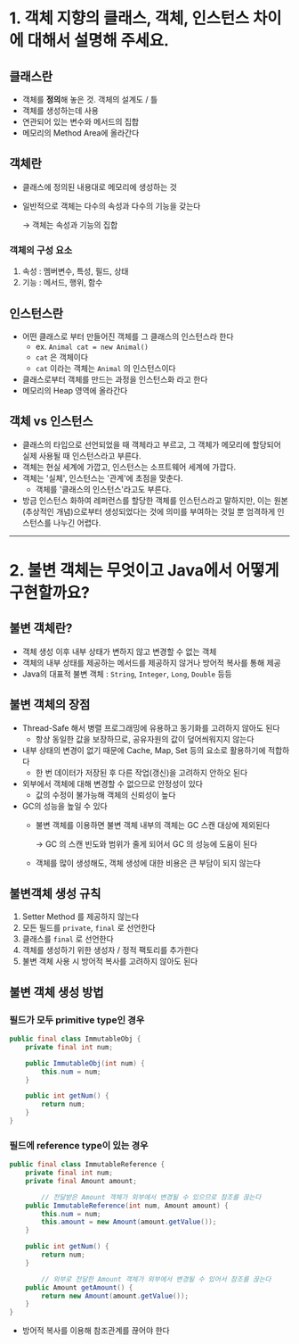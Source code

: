 # 1. 객체 지향의 클래스, 객체, 인스턴스 차이에 대해서 설명해 주세요.

## 클래스란

- 객체를 **정의**해 놓은 것. 객체의 설계도 / 틀
- 객체를 생성하는데 사용
- 연관되어 있는 변수와 메서드의 집합
- 메모리의 Method Area에 올라간다

## 객체란

- 클래스에 정의된 내용대로 메모리에 생성하는 것
- 일반적으로 객체는 다수의 속성과 다수의 기능을 갖는다
    
    → 객체는 속성과 기능의 집합
    

### 객체의 구성 요소

1. 속성 : 멤버변수, 특성, 필드, 상태
2. 기능 : 메서드, 행위, 함수

## 인스턴스란

- 어떤 클래스로 부터 만들어진 객체를 그 클래스의 인스턴스라 한다
    - ex. `Animal cat = new Animal()`
    - `cat` 은 객체이다
    - `cat` 이라는 객체는 `Animal` 의 인스턴스이다
- 클래스로부터 객체를 만드는 과정을 인스턴스화 라고 한다
- 메모리의 Heap 영역에 올라간다

## 객체 vs 인스턴스

- 클래스의 타입으로 선언되었을 때 객체라고 부르고, 그 객체가 메모리에 할당되어 실제 사용될 때 인스턴스라고 부른다.
- 객체는 현실 세계에 가깝고, 인스턴스는 소프트웨어 세계에 가깝다.
- 객체는 '실체', 인스턴스는 '관계'에 초점을 맞춘다.
    - 객체를 '클래스의 인스턴스'라고도 부른다.
- 방금 인스턴스 화하여 레퍼런스를 할당한 객체를 인스턴스라고 말하지만, 이는 원본(추상적인 개념)으로부터 생성되었다는 것에 의미를 부여하는 것일 뿐 엄격하게 인스턴스를 나누긴 어렵다.

***

# 2. 불변 객체는 무엇이고 Java에서 어떻게 구현할까요?

## 불변 객체란?

- 객체 생성 이후 내부 상태가 변하지 않고 변경할 수 없는 객체
- 객체의 내부 상태를 제공하는 메서드를 제공하지 않거나 방어적 복사를 통해 제공
- Java의 대표적 불변 객체 : `String`, `Integer`, `Long`, `Double` 등등

## 불변 객체의 장점

- Thread-Safe 해서 병렬 프로그래밍에 유용하고 동기화를 고려하지 않아도 된다
    - 항상 동일한 값을 보장하므로, 공유자원의 값이 덮어씌워지지 않는다
- 내부 상태의 변경이 없기 때문에 Cache, Map, Set 등의 요소로 활용하기에 적합하다
    - 한 번 데이터가 저장된 후 다른 작업(갱신)을 고려하지 안하오 된다
- 외부에서 객체에 대해 변경할 수 없으므로 안정성이 있다
    - 값의 수정이 불가능해 객체의 신뢰성이 높다
- GC의 성능을 높일 수 있다
    - 불변 객체를 이용하면 불변 객체 내부의 객체는 GC 스캔 대상에 제외된다
        
        → GC 의 스캔 빈도와 범위가 줄게 되어서 GC 의 성능에 도움이 된다
        
    - 객체를 많이 생성해도, 객체 생성에 대한 비용은 큰 부담이 되지 않는다

## 불변객체 생성 규칙

1. Setter Method 를 제공하지 않는다
2. 모든 필드를 `private`, `final` 로 선언한다
3. 클래스를 `final` 로 선언한다
4. 객체를 생성하기 위한 생성자 / 정적 팩토리를 추가한다
5. 불변 객체 사용 시 방어적 복사를 고려하지 않아도 된다

## 불변 객체 생성 방법

### 필드가 모두 primitive type인 경우

```java
public final class ImmutableObj {
    private final int num;

    public ImmutableObj(int num) {
        this.num = num;
    }

    public int getNum() {
        return num;
    }
}
```

### 필드에 reference type이 있는 경우

```java
public final class ImmutableReference {
    private final int num;
    private final Amount amount;

		// 전달받은 Amount 객체가 외부에서 변경될 수 있으므로 참조를 끊는다
    public ImmutableReference(int num, Amount amount) {
        this.num = num;
        this.amount = new Amount(amount.getValue());
    }

    public int getNum() {
        return num;
    }

		// 외부로 전달한 Amount 객체가 외부에서 변경될 수 있어서 참조를 끊는다
    public Amount getAmount() {
        return new Amount(amount.getValue());
    }
}
```

- 방어적 복사를 이용해 참조관계를 끊어야 한다
